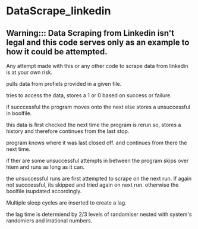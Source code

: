 # DataScrape_linkedin

## Warning::: Data Scraping from Linkedin isn't legal and this code serves only as an example to how it could be attempted.
Any attempt made with this or any other code to scrape data from linkedin is at your own risk.

pulls data from profiels provided in a given file. 

tries to access the data, stores a 1 or 0 based on success or failure.

if succcessful the program moves onto the next else stores a unsuccessful in boolfile.

this data is first checked the next time the program is rerun so, stores a history and therefore continues from the last stop.

program knows where it was last closed off. and continues from there the next time.

if ther are some unsuccessful attempts in between the program skips over htem and runs as long as it can.

the unsuccessful runs are first attempted to scrape on the next run. If again not succcessful, its skipped and tried again on next run. otherwise the boolfile isupdated accordingly.

Multiple sleep cycles are inserted to create a lag. 

the lag time is determiend by 2/3 levels of randomiser nested with system's randomiers and irrational numbers.
